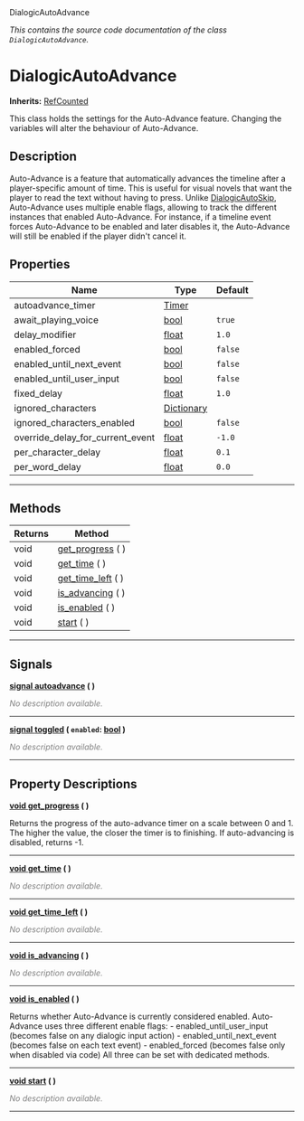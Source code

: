 
<div class="header-banner purple">
<div class="header-label purple">DialogicAutoAdvance</div>
</div>

*This contains the source code documentation of the class `DialogicAutoAdvance`.*
        
# DialogicAutoAdvance
**Inherits:** [RefCounted](https://docs.godotengine.org/en/latest/classes/class_refcounted.html#class-refcounted)

This class holds the settings for the Auto-Advance feature. Changing the variables will alter the behaviour of Auto-Advance.
## Description
Auto-Advance is a feature that automatically advances the timeline after a player-specific amount of time. This is useful for visual novels that want the player to read the text without having to press.  Unlike [DialogicAutoSkip](class_dialogicautoskip.md), Auto-Advance uses multiple enable flags, allowing to track the different instances that enabled Auto-Advance. For instance, if a timeline event forces Auto-Advance to be enabled and later disables it, the Auto-Advance will still be enabled if the player didn't cancel it.

## Properties
Name | Type | Default 
--- | --- | --- 
autoadvance_timer | [Timer](https://docs.godotengine.org/en/latest/classes/class_timer.html#class-timer) |   
await_playing_voice | [bool](https://docs.godotengine.org/en/latest/classes/class_bool.html#class-bool) |  `true` 
delay_modifier | [float](https://docs.godotengine.org/en/latest/classes/class_float.html#class-float) |  `1.0` 
enabled_forced | [bool](https://docs.godotengine.org/en/latest/classes/class_bool.html#class-bool) |  `false` 
enabled_until_next_event | [bool](https://docs.godotengine.org/en/latest/classes/class_bool.html#class-bool) |  `false` 
enabled_until_user_input | [bool](https://docs.godotengine.org/en/latest/classes/class_bool.html#class-bool) |  `false` 
fixed_delay | [float](https://docs.godotengine.org/en/latest/classes/class_float.html#class-float) |  `1.0` 
ignored_characters | [Dictionary](https://docs.godotengine.org/en/latest/classes/class_dictionary.html#class-dictionary) |   
ignored_characters_enabled | [bool](https://docs.godotengine.org/en/latest/classes/class_bool.html#class-bool) |  `false` 
override_delay_for_current_event | [float](https://docs.godotengine.org/en/latest/classes/class_float.html#class-float) |  `-1.0` 
per_character_delay | [float](https://docs.godotengine.org/en/latest/classes/class_float.html#class-float) |  `0.1` 
per_word_delay | [float](https://docs.godotengine.org/en/latest/classes/class_float.html#class-float) |  `0.0` 
--- 

## Methods
Returns | Method 
--- | --- 
<span class="hljs-attribute">void</span> | [<span class="hljs-title">get_progress</span>](#property-get_progress) ( ) 
<span class="hljs-attribute">void</span> | [<span class="hljs-title">get_time</span>](#property-get_time) ( ) 
<span class="hljs-attribute">void</span> | [<span class="hljs-title">get_time_left</span>](#property-get_time_left) ( ) 
<span class="hljs-attribute">void</span> | [<span class="hljs-title">is_advancing</span>](#property-is_advancing) ( ) 
<span class="hljs-attribute">void</span> | [<span class="hljs-title">is_enabled</span>](#property-is_enabled) ( ) 
<span class="hljs-attribute">void</span> | [<span class="hljs-title">start</span>](#property-start) ( ) 
--- 

## Signals


<a class="header" id="signal-autoadvance" href="#signal-autoadvance">**<span class="hljs-attribute">signal</span> [<span class="hljs-title">autoadvance</span>](#signal-autoadvance) ( )** </a>



 <span style = "color: gray">*No description available.*</span> 

---



<a class="header" id="signal-toggled" href="#signal-toggled">**<span class="hljs-attribute">signal</span> [<span class="hljs-title">toggled</span>](#signal-toggled) ( `enabled`: [bool](https://docs.godotengine.org/en/latest/classes/class_bool.html#class-bool) )** </a>



 <span style = "color: gray">*No description available.*</span> 

---

## Property Descriptions



<a class="header" id="property-get_progress" href="#property-get_progress">**<span class="hljs-attribute">void</span> [<span class="hljs-title">get_progress</span>](#property-get_progress) ( )** </a>



Returns the progress of the auto-advance timer on a scale between 0 and 1. The higher the value, the closer the timer is to finishing. If auto-advancing is disabled, returns -1.

---



<a class="header" id="property-get_time" href="#property-get_time">**<span class="hljs-attribute">void</span> [<span class="hljs-title">get_time</span>](#property-get_time) ( )** </a>



 <span style = "color: gray">*No description available.*</span> 

---



<a class="header" id="property-get_time_left" href="#property-get_time_left">**<span class="hljs-attribute">void</span> [<span class="hljs-title">get_time_left</span>](#property-get_time_left) ( )** </a>



 <span style = "color: gray">*No description available.*</span> 

---



<a class="header" id="property-is_advancing" href="#property-is_advancing">**<span class="hljs-attribute">void</span> [<span class="hljs-title">is_advancing</span>](#property-is_advancing) ( )** </a>



 <span style = "color: gray">*No description available.*</span> 

---



<a class="header" id="property-is_enabled" href="#property-is_enabled">**<span class="hljs-attribute">void</span> [<span class="hljs-title">is_enabled</span>](#property-is_enabled) ( )** </a>



Returns whether Auto-Advance is currently considered enabled. Auto-Advance uses three different enable flags: - enabled_until_user_input (becomes false on any dialogic input action) - enabled_until_next_event (becomes false on each text event) - enabled_forced (becomes false only when disabled via code)  All three can be set with dedicated methods.

---



<a class="header" id="property-start" href="#property-start">**<span class="hljs-attribute">void</span> [<span class="hljs-title">start</span>](#property-start) ( )** </a>



 <span style = "color: gray">*No description available.*</span> 

---

